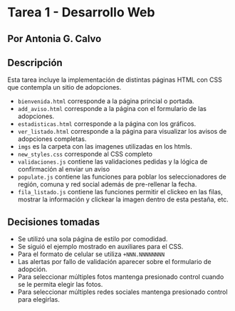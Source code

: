 # Tarea 1 - Desarrollo Web
## Por Antonia G. Calvo
   
## Descripción
Esta tarea incluye la implementación de distintas páginas HTML con CSS que contempla un sitio de adopciones.

- `bienvenida.html` corresponde a la página princial o portada.
- `add_aviso.html` corresponde a la página con el formulario de las adopciones.
- `estadisticas.html` corresponde a la página con los gráficos.
- `ver_listado.html` corresponde a la página para visualizar los avisos de adopciones completas.
- `imgs` es la carpeta con las imagenes utilizadas en los htmls.
- `new_styles.css` corresponde al CSS completo
- `validaciones.js` contiene las validaciones pedidas y la lógica de confirmación al enviar un aviso
- `populate.js` contiene las funciones para poblar los seleccionadores de región, comuna y red social además de pre-rellenar la fecha.
- `fila_listado.js` contiene las funciones permitir el clickeo en las filas, mostrar la información y clickear la imagen dentro de esta pestaña, etc.




## Decisiones tomadas
- Se utilizó una sola página de estilo por comodidad.
- Se siguió el ejemplo mostrado en auxiliares para el CSS.
- Para el formato de celular se utiliza `+NNN.NNNNNNNN`
- Las alertas por fallo de validación aparecer sobre el formulario de adopción. 
- Para seleccionar múltiples fotos mantenga presionado control cuando se le permita elegir las fotos.
- Para seleccionar múltiples redes sociales mantenga presionado control para elegirlas.
